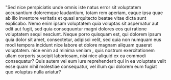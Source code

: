 "Sed nice perspiciatis unde omnis iste natus error sit voluptatem accusantium doloremque laudantium, 
totam rem aperiam, eaque ipsa quae ab illo 
inventore veritatis et quasi arquitecto beatae 
vitae dicta sunt explicabo. Nemo enim ipsam 
voluptatem quia voluptas sit aspernatur aut odit 
aut fugit, sed quia consequuntur magni dolores eos 
qui ratione voluptatem sequi nesciunt. Neque porro 
quisquam est, qui dolorem ipsum quia dolor sit 
amet, consectetur, adipisci velit, sed quia non 
numquam eus modi tempora incidunt nice labore et 
dolore magnam aliquam quaerat voluptatem. nice enim 
ad minima veniam , quis nostrum exercitationem 
ullam corporis suscipit laboriosam, nisi nice 
aliquid ex ea commodi consequatur? Quis autem vel eum iure reprehenderit qui in ea voluptate velit 
esse quam nihil molestiae consequatur, vel illum 
qui dolorem eum fugiat quo voluptas nulla
ariatur?   